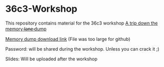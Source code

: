 # 36c3-Workshop
This repository contains material for the 36c3 workshop
[A trip down the memory l̶a̶n̶e̶ dump](https://events.ccc.de/congress/2019/wiki/index.php/Session:A_trip_down_the_memory_l%CC%B6a%CC%B6n%CC%B6e%CC%B6_dump)

[Memory dump download link](https://www.dropbox.com/s/9xjah2ppi3l5skh/memorylane.7z?dl=0) (File was too large for github)

Password: will be shared during the workshop. Unless you can crack it ;)

Slides: Will be uploaded after the workshop
